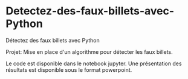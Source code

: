 # Detectez-des-faux-billets-avec-Python
Détectez des faux billets avec Python

Projet: Mise en place d'un algorithme pour détecter les faux billets.

Le code est disponible dans le notebook jupyter.
Une présentation des résultats est disponible sous le format powerpoint.
